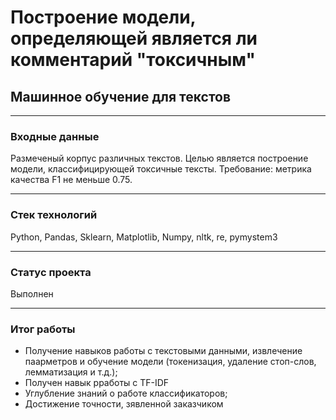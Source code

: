 # Построение модели, определяющей является ли комментарий "токсичным"
## Машинное обучение для текстов
____
### Входные данные
Размеченый корпус различных текстов. Целью является построение модели, классифицирующей токсичные тексты. Требование: метрика качества F1 не меньше 0.75.

____

### Стек технологий
Python, Pandas, Sklearn, Matplotlib, Numpy, nltk, re, pymystem3
____

### Статус проекта
Выполнен
____

### Итог работы
- Получение навыков работы с текстовыми данными, извлечение паарметров и обучение модели (токенизация, удаление стоп-слов, лемматизация и т.д.);
- Получен навык рработы с TF-IDF
- Углубление знаний о работе классификаторов;
- Достижение точности, зявленной заказчиком
